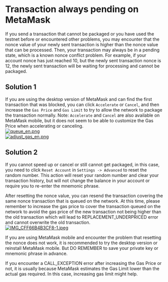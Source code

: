 # Transaction always pending on MetaMask

If you send a transaction that cannot be packaged or you have used the testnet before or encountered other problems, you may encounter that the nonce value of your newly sent transaction is higher than the nonce value that can be processed. Then, your transaction may always be in a pending state, which is a known nonce conflict problem. For example, if your account nonce has just reached 10, but the newly sent transaction nonce is 12, the newly sent transaction will be waiting for processing and cannot be packaged.

## **Solution 1**

If you are using the desktop version of MetaMask and can find the first transaction that was blocked, you can click `Accelerate` or `Cancel`, and then increase the `Gas Price` and `Gas Limit` to try to allow the network to package the transaction normally. Note: `Accelerate` and `Cancel` are also available on MetaMask mobile, but it does not seem to be able to customize the Gas Price when accelerating or canceling.  
[![queue\_en.png](https://forum.dera.finance/assets/uploads/files/1621567202075-queue_en.png)](https://forum.dera.finance/assets/uploads/files/1621567202075-queue_en.png)  
[![adjust\_gas\_en.png](https://forum.dera.finance/assets/uploads/files/1621567206433-adjust_gas_en.png)](https://forum.dera.finance/assets/uploads/files/1621567206433-adjust_gas_en.png)

## **Solution 2**

If you cannot speed up or cancel or still cannot get packaged, in this case, you need to click `Reset Account` in `Settings -> Advanced` to reset the random number. This action will reset your random number and clear your transaction history, but will not change the balance in your account or require you to re-enter the mnemonic phrase.

After resetting the nonce value, you can resend the transaction covering the same nonce transaction that is queued on the network. At this time, please remember to increase the gas price to cover the transaction queued on the network to avoid the gas price of the new transaction not being higher than the old transaction which will lead to REPLACEMENT\_UNDERPRICED error and cannot overwrite the old transaction.  
[![IMG\_CFF66B4B3CF8-1.jpeg](https://forum.dera.finance/assets/uploads/files/1621567413372-img_cff66b4b3cf8-1.jpeg)](https://forum.dera.finance/assets/uploads/files/1621567413372-img_cff66b4b3cf8-1.jpeg)

If you are using MetaMask mobile and encounter the problem that resetting the nonce does not work, it is recommended to try the desktop version or reinstall MetaMask mobile. But DO REMEMBER to save your private key or mnemonic phrase in advance.

If you encounter a CALL\_EXCEPTION error after increasing the Gas Price or not, it is usually because MetaMask estimates the Gas Limit lower than the actual gas required. In this case, increasing gas limit might help.


